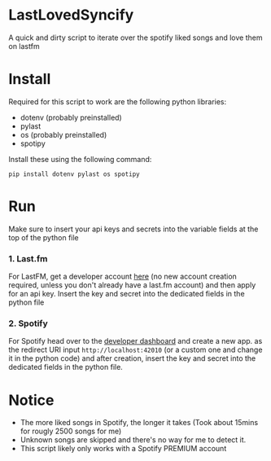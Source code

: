 # LastLovedSyncify
A quick and dirty script to iterate over the spotify liked songs and love them on lastfm

# Install
Required for this script to work are the following python libraries:
- dotenv (probably preinstalled)
- pylast
- os (probably preinstalled)
- spotipy

Install these using the following command:
```
pip install dotenv pylast os spotipy
```

# Run
Make sure to insert your api keys and secrets into the variable fields at the top of the python file

### 1. Last.fm
For LastFM, get a developer account [here](https://www.last.fm/api/account/create) (no new account creation required, unless you don't already have a last.fm account) and then apply for an api key. Insert the key and secret into the dedicated fields in the python file

### 2. Spotify
For Spotify head over to the [developer dashboard](https://developer.spotify.com/dashboard) and create a new app. as the redirect URI input `http://localhost:42010` (or a custom one and change it in the python code) and after creation, insert the key and secret into the dedicated fields in the python file.

# Notice
- The more liked songs in Spotify, the longer it takes (Took about 15mins for rougly 2500 songs for me)
- Unknown songs are skipped and there's no way for me to detect it.
- This script likely only works with a Spotify PREMIUM account
